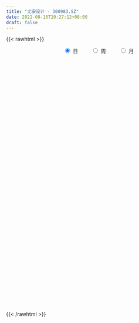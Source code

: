 ```yaml
---
title: "尤安设计 - 300983.SZ"
date: 2022-08-16T20:27:12+08:00
draft: false
---
```

{{< rawhtml >}}
    <div style="text-align: center">
        <label style="padding: 1rem;"><input style="margin-right: .5rem" type="radio" name="period" value="D" checked onclick="period_change(this)">日</label>
        <label style="padding: 1rem;"><input style="margin-right: .5rem" type="radio" name="period" value="W" onclick="period_change(this)">周</label>
        <label style="padding: 1rem;"><input style="margin-right: .5rem" type="radio" name="period" value="M" onclick="period_change(this)">月</label>
    </div>
    <div id="chart" style="height: 700px;"></div> 
    <script type="text/javascript">
        const D_v = [87557.7,50714.73,27018.76,33673.23,32749.23,21365.2,14740.59,17575.95,18473.97,8029.6,15718.0,14155.43,11079.14,8466.52,7576.9,8141.77,7343.32,17955.65,11078.6,7978.0,8664.98,4953.68,6227.68,7606.07,6706.65,8208.65,6464.78,5629.5,6562.04,11807.11,8351.2,5731.2,5397.33,5827.75,5153.0,5475.77,7697.0,5413.18,3607.1,12234.34,10724.2,7240.79,7511.09,6518.61,8890.75,6411.5,5117.07,4788.2,4640.17,5482.0,2907.58,3924.0,15754.06,8387.76,5102.17,4040.04,3916.0,5533.35,6529.73,4410.62,3383.19,3067.09,3626.32,3401.05,5752.51,6896.0,5556.0,7707.0,3594.46,4634.87,4930.41,4321.14,3323.06,3390.0,3055.0,5052.0,3719.07,4703.85,4039.07,14648.0,9499.0,7524.7,4949.57,4179.0,4913.72,8182.44,11640.61,4417.0,9862.25,6031.36,5304.25,3592.26,6396.0,5026.18,4367.94,4250.0,4994.32,5527.0,8854.0,6577.14,3718.0,5285.0,3021.0,4410.25,2504.1,3246.0,2357.1,2494.98,3778.98,1332.0,3089.0,1765.0,1495.0,1353.04,3218.06,1871.51,1675.46,1350.46,1904.0,1942.94,1971.0,2422.36,2974.36,2162.36,2131.0,5100.0,4713.02,2025.0,2348.0,3332.0,4136.34,2535.0,2058.0,1353.0,2161.51,1966.0,3697.0,3935.0,3738.0,3304.0,2021.0,2926.0,1785.0,1757.49,2439.0,6040.03,3066.0,2736.0,2330.05,4017.99,2809.0,3242.0,2393.98,2282.0,2305.0,2066.47,2554.51,5006.0,9137.48,4169.99,4105.12,3349.08,3431.0,3166.08,3502.95,4809.51,3092.0,3206.0,2091.0,1363.0,1445.8,1941.0,1742.0,2272.1,2841.0,2211.2,3521.0,4332.92,3413.79,2257.51,2536.0,3086.0,2953.6,3829.4,5389.76,4986.51,5309.53,1630.1,3374.0,1498.0,2730.0,1727.81,5635.0,4593.81,3258.0,3046.0,2748.0,2384.0,1946.0,7387.04,4618.52,4461.33,2635.19,3314.57,2488.86,4435.67,2145.15,2184.0,1832.0,1532.67,2004.67,1780.22,1465.67,2421.0,3039.09,1790.47,2037.08,1759.69,2709.0,2672.67,2232.0,3832.61,2407.0,1717.0,1545.0,1935.0,1961.72,1284.0,1581.0,1339.79,2889.0,1652.01,1661.08,7026.5,3391.01,4597.0,1701.33,2333.0,1321.0,2405.49,1427.24,1194.0,1726.0,2497.0,2004.72,3126.0,2699.0,3077.01,2376.09,2994.0,2295.0,1651.0,2005.0,6098.74,4684.6,2644.0,1766.39,1833.0,1829.0,1232.0,1148.39,1554.0,1386.0,3494.98,1356.0,1123.08,1183.0,1448.0,1999.0,1850.75,2031.66,2875.75,2423.0,1887.0,2369.0,3751.0,3537.92,7404.02,3437.49,2202.18,2583.0,3595.69,4265.6,3711.01,2161.05,2679.2,2236.6,3483.2,7225.8,11779.0,4783.2,2712.6,3165.8,2608.4,2332.4,2007.44,2146.8,3385.0,1523.2,1928.8,3317.0,2798.4,3748.2,2534.2,2510.4,2274.6,1578.2,2326.8,1829.6,2526.3,1951.4,1684.2,6182.8,4022.4,1973.6,2476.27,1839.2,1843.5,1727.6,2784.8,3769.2,2930.18,1562.4]
const D_histogram = [0.0,-0.8315441595,-1.2715158611,-1.8523575547,-2.5946751033,-2.9026174527,-2.8453439132,-2.7854209789,-2.8227384388,-2.6669164534,-2.5791141644,-2.5511768439,-2.2456195757,-1.9090576622,-1.5108332734,-1.1086228947,-0.7122611055,-0.0426056914,0.2987449431,0.5618878878,0.6326632192,0.6989676914,0.7969679885,0.9442568941,1.0564061203,1.1165456595,1.1192437879,1.1253659876,1.1109649805,1.1942423241,1.1395639415,1.0535698078,0.9704758763,0.9219762244,0.8630536496,0.7814891645,0.6167519583,0.4817804627,0.4027135467,0.5354975365,0.7277902894,0.7803551477,0.8263228142,0.8459934849,0.8998291864,0.8789465589,0.7867107995,0.6821504827,0.5635810114,0.3786206554,0.2680944288,0.2113195284,0.4255785149,0.4407737605,0.3874726115,0.3544152124,0.3107206309,0.3308642934,0.2169027675,0.1315800689,0.0600841955,0.0602161234,0.0508537946,0.0340010023,0.0585698301,-0.0154885953,-0.1174528037,-0.3397850137,-0.4030466245,-0.4593738115,-0.41545743,-0.3177236993,-0.2244808656,-0.1837396866,-0.1214629234,0.027905311,0.1365368614,0.2340512593,0.3259722685,0.5792190044,0.7683761242,0.7155192627,0.6774005063,0.5698397212,0.3777832104,0.4751014963,0.3525785217,0.2644466657,0.2982524589,0.254786612,0.1269338177,0.0087614105,0.0438683435,0.0907826626,0.0939299601,0.1337217047,0.1743072754,0.194358434,0.2613098813,0.2003898442,0.1507657906,0.0064567977,-0.0766914162,-0.206316406,-0.2627184266,-0.359653139,-0.3663253756,-0.3962865747,-0.4836815529,-0.5733113418,-0.7081144103,-0.724704526,-0.6404289112,-0.5437540584,-0.5286518031,-0.4519453641,-0.3804609243,-0.3017280081,-0.2499712699,-0.1789755178,-0.1400782225,-0.0834524604,-0.0063676938,0.007400023,0.0209483751,-0.1253047218,-0.3931219726,-0.4701180806,-0.4453777946,-0.486702786,-0.2981264069,-0.1878092949,-0.0999896933,-0.0083106651,0.1275872472,0.2155010088,0.3518406189,0.4767601873,0.5951830679,0.5934794563,0.6039260858,0.5205085962,0.4803628123,0.449841437,0.424012626,0.5004299808,0.5190004214,0.4774591311,0.4069885292,0.4181550205,0.4164103239,0.3227525583,0.2854259201,0.2100460551,0.1417295599,0.0919474841,0.0734132843,0.1288757551,0.2779326916,0.339997573,0.3907341239,0.3880622061,0.2790565287,0.2488800027,0.2365797085,0.2400567154,0.1499467818,-0.0020977999,-0.0790492879,-0.1232269085,-0.1691546699,-0.1821155835,-0.1739571816,-0.1334474959,-0.1555285162,-0.1457669203,-0.1066538266,-0.0037259989,0.0080917156,0.0298121531,0.0265385543,-0.0478110689,-0.0293243487,-0.0001387699,0.0520919522,-0.0436339849,-0.2563348524,-0.3902201098,-0.5784783043,-0.6364667346,-0.7187186731,-0.7062058286,-0.4635876264,-0.2709241994,-0.1445807674,-0.0437628439,-0.0770863772,-0.1230033532,-0.1300920738,0.084382517,0.1365610679,0.2594676447,0.3111808042,0.2523098652,0.2204499681,0.0548017273,-0.0074543465,-0.07884503,-0.073543262,-0.0362368747,0.0026637241,0.0156293501,-0.0017775739,-0.1189914822,-0.3242555543,-0.4143024545,-0.4698647884,-0.5585415287,-0.7265079675,-0.722474249,-0.6289824293,-0.3960953994,-0.2256280243,-0.0976005959,-0.019893431,-0.0345519501,-0.0603075978,-0.0583459188,-0.0830155967,-0.0297210693,0.0709902179,0.1442878506,0.2198444273,0.039637047,-0.0394420266,-0.3170201429,-0.41273141,-0.549314531,-0.5818498652,-0.6527138514,-0.6396525811,-0.569386322,-0.4962832896,-0.528764243,-0.5070908259,-0.674178539,-0.7942055452,-0.7362347826,-0.7448342908,-0.5313579051,-0.2760985634,-0.1082342153,0.1060659868,0.4420183582,0.6345756837,0.7799602872,0.8570228286,0.9197308895,0.8902007773,0.8496017061,0.8328891606,0.8301260031,0.802450044,0.5354192737,0.4304482535,0.3703098636,0.3373893571,0.3180180251,0.3457203012,0.3860091746,0.4605514065,0.5630928425,0.569311168,0.5141706604,0.3961250403,0.4066720545,0.3929540455,0.3664033955,0.3381098059,0.3113508816,0.2722070851,0.2797009191,-1.2404786616,-2.1704031541,-2.6071109725,-2.7032923495,-2.5971711957,-2.3549598296,-2.0245686189,-1.5992827575,-1.2550596041,-0.9436440121,-0.6695184349,-0.4450113738,-0.2451282283,-0.0520912614,0.0992124676,0.1957792424,0.3137945016,0.4026136076,0.42543979,0.5266283748,0.6104396259,0.6807651444,0.7125109968,0.709767792,0.68457179,0.685906653,0.6945791329,0.7109183898,0.6842756351,0.6528658252,0.5280055757,0.4303246065,0.3825368335,0.3906287434,0.4075415539,0.417318664,0.430732219,0.4670763229,0.4733415899,0.4548795112,0.4431860439]
const D_fast = [0.0,-1.0394301994,-1.7972808662,-2.8412119486,-4.2321982729,-5.2657949855,-5.9198574243,-6.5562897347,-7.2992918043,-7.8101989323,-8.3671751844,-8.9770320749,-9.2328797005,-9.3735822027,-9.3530661322,-9.2280114772,-9.0097149643,-8.3507109731,-7.9346741029,-7.5310591862,-7.30211805,-7.0610716549,-6.7638293607,-6.3804762315,-6.0042254753,-5.6649495212,-5.3824404458,-5.0949767492,-4.8316365112,-4.4497985866,-4.2195859838,-4.0421876655,-3.8826626279,-3.7006682238,-3.5438273861,-3.4300195801,-3.4405687967,-3.4550951767,-3.4334837061,-3.1668253321,-2.7925850068,-2.5449313616,-2.2923829916,-2.0612139496,-1.7824209515,-1.5835669393,-1.4791249988,-1.413147695,-1.3908219134,-1.4811271055,-1.5246297249,-1.5285747432,-1.207921128,-1.0825324423,-1.0389654384,-0.9834190344,-0.9494334582,-0.8465737224,-0.9063095564,-0.9587372377,-1.0152120623,-1.0000261036,-0.9966749837,-1.0050275254,-0.96581624,-1.0437468143,-1.1750742236,-1.4823526871,-1.646375954,-1.8175465939,-1.8774945699,-1.859191764,-1.8220691467,-1.8272628893,-1.795351857,-1.6390072948,-1.4962415291,-1.3402143163,-1.16680024,-0.768748753,-0.3874976021,-0.261474648,-0.1302432778,-0.0953441326,-0.1929548408,0.0231388191,-0.0112395251,-0.0332597147,0.0751091934,0.0953399994,-0.0007793405,-0.116761395,-0.0706873762,-0.0010773914,0.0255523961,0.0987745669,0.1829369564,0.2515777236,0.3838566412,0.3730340651,0.3611014591,0.2184066657,0.1160855978,-0.0651184936,-0.1872001208,-0.374048118,-0.4723016984,-0.6013345413,-0.8096499077,-1.042607532,-1.3544392031,-1.5522054503,-1.6280370633,-1.6673007251,-1.7843614206,-1.8206413225,-1.8442721138,-1.8409711997,-1.851707279,-1.8254554063,-1.8215776666,-1.7858150197,-1.7103221764,-1.6947044539,-1.675919008,-1.8534982854,-2.2195960293,-2.4141216575,-2.5007258202,-2.6637265081,-2.5496817307,-2.4863169424,-2.4234947642,-2.3338934021,-2.166098678,-2.0243096642,-1.8000098994,-1.5559002843,-1.2886816367,-1.1420153841,-0.9805872332,-0.9338775738,-0.8539326547,-0.7719936706,-0.6918193251,-0.4902944752,-0.3419739292,-0.2641504368,-0.2328739063,-0.1171686599,-0.0148107756,-0.0277804015,0.0062494403,-0.0166189109,-0.0495030161,-0.0762982209,-0.0764790996,0.0112023099,0.2297424193,0.376806694,0.5252267759,0.6195704095,0.5803288643,0.612372339,0.6592169719,0.7227081576,0.6700849196,0.5175158878,0.4208020779,0.3458177302,0.2576013013,0.1991114918,0.1637805983,0.1709284101,0.1099652607,0.0832851265,0.0957347635,0.1977310915,0.2115717349,0.2407452106,0.2441062505,0.1578038601,0.1689594931,0.1981103794,0.2633640895,0.1567296562,-0.1200549244,-0.3514952092,-0.6843729798,-0.9014780938,-1.1634097005,-1.3274483132,-1.2007270175,-1.0757946404,-0.9855964003,-0.8957191877,-0.9483143153,-1.0249821296,-1.0645938687,-0.8290236487,-0.7427048307,-0.5549313428,-0.4254229823,-0.421216455,-0.3979638601,-0.549911669,-0.6140313294,-0.7051332704,-0.718217318,-0.6899701493,-0.6504036195,-0.633530656,-0.6513819734,-0.7983437523,-1.084671713,-1.2782942267,-1.4513227577,-1.6796348802,-2.0292283109,-2.2058131547,-2.2695669423,-2.1357037623,-2.0216433931,-1.9180161137,-1.8452823066,-1.8685788132,-1.9094113604,-1.9220361611,-1.9674597381,-1.9215954781,-1.8031366365,-1.693767041,-1.5632493575,-1.7335474761,-1.8224870564,-2.1793202084,-2.378214328,-2.6521260818,-2.8301238822,-3.0641663312,-3.2110182063,-3.2830985277,-3.3340663177,-3.4987383318,-3.6038376212,-3.9394699691,-4.2580483616,-4.3841362946,-4.5789443756,-4.498307466,-4.3120727652,-4.171266971,-3.9304502721,-3.4839933112,-3.1327920648,-2.7924173895,-2.5010991409,-2.2084583576,-2.0154382755,-1.8436369202,-1.6521271756,-1.4473588323,-1.2744222804,-1.4075982322,-1.404957189,-1.3725181131,-1.3210912803,-1.2609581061,-1.1468257547,-1.0100345876,-0.8203545041,-0.5770398575,-0.4284937399,-0.3550915824,-0.3741059424,-0.2618909146,-0.1773704123,-0.1123202134,-0.0560863515,-0.0050075554,0.0239004194,0.1013194831,-1.728979763,-3.201505044,-4.2899906055,-5.0619950699,-5.605166715,-5.9516953063,-6.1274462504,-6.1019810784,-6.0715228259,-5.996018237,-5.8892722685,-5.7760180509,-5.6374169624,-5.4574028109,-5.281295965,-5.1357843796,-4.939320495,-4.7498479871,-4.6206618572,-4.3878161787,-4.1513950211,-3.9108782165,-3.701004615,-3.5263058717,-3.3803589262,-3.2075473999,-3.0252301369,-2.8311612825,-2.6867351284,-2.5549284821,-2.5477873376,-2.5378871551,-2.4900407198,-2.384291624,-2.2654934251,-2.151386649,-2.0302900393,-1.8771768546,-1.7525761901,-1.657318391,-1.5582153474]
const D_slow = [0.0,-0.2078860399,-0.5257650052,-0.9888543938,-1.6375231697,-2.3631775328,-3.0745135111,-3.7708687558,-4.4765533655,-5.1432824789,-5.78806102,-6.425855231,-6.9872601249,-7.4645245404,-7.8422328588,-8.1193885825,-8.2974538589,-8.3081052817,-8.2334190459,-8.092947074,-7.9347812692,-7.7600393463,-7.5607973492,-7.3247331257,-7.0606315956,-6.7814951807,-6.5016842337,-6.2203427368,-5.9426014917,-5.6440409107,-5.3591499253,-5.0957574733,-4.8531385043,-4.6226444482,-4.4068810358,-4.2115087446,-4.0573207551,-3.9368756394,-3.8361972527,-3.7023228686,-3.5203752962,-3.3252865093,-3.1187058058,-2.9072074345,-2.6822501379,-2.4625134982,-2.2658357983,-2.0952981776,-1.9544029248,-1.8597477609,-1.7927241537,-1.7398942716,-1.6334996429,-1.5233062028,-1.4264380499,-1.3378342468,-1.2601540891,-1.1774380157,-1.1232123239,-1.0903173067,-1.0752962578,-1.0602422269,-1.0475287783,-1.0390285277,-1.0243860702,-1.028258219,-1.0576214199,-1.1425676734,-1.2433293295,-1.3581727824,-1.4620371399,-1.5414680647,-1.5975882811,-1.6435232027,-1.6738889336,-1.6669126058,-1.6327783905,-1.5742655757,-1.4927725085,-1.3479677574,-1.1558737264,-0.9769939107,-0.8076437841,-0.6651838538,-0.5707380512,-0.4519626771,-0.3638180467,-0.2977063803,-0.2231432656,-0.1594466126,-0.1277131582,-0.1255228055,-0.1145557197,-0.091860054,-0.068377564,-0.0349471378,0.008629681,0.0572192895,0.1225467599,0.1726442209,0.2103356685,0.211949868,0.1927770139,0.1411979124,0.0755183058,-0.014394979,-0.1059763229,-0.2050479665,-0.3259683548,-0.4692961902,-0.6463247928,-0.8275009243,-0.9876081521,-1.1235466667,-1.2557096175,-1.3686959585,-1.4638111896,-1.5392431916,-1.6017360091,-1.6464798885,-1.6814994441,-1.7023625592,-1.7039544827,-1.7021044769,-1.6968673832,-1.7281935636,-1.8264740567,-1.9440035769,-2.0553480255,-2.177023722,-2.2515553238,-2.2985076475,-2.3235050708,-2.3255827371,-2.2936859253,-2.2398106731,-2.1518505183,-2.0326604715,-1.8838647046,-1.7354948405,-1.584513319,-1.45438617,-1.3342954669,-1.2218351077,-1.1158319511,-0.990724456,-0.8609743506,-0.7416095678,-0.6398624355,-0.5353236804,-0.4312210995,-0.3505329599,-0.2791764798,-0.2266649661,-0.1912325761,-0.168245705,-0.149892384,-0.1176734452,-0.0481902723,0.036809121,0.1344926519,0.2315082035,0.3012723356,0.3634923363,0.4226372634,0.4826514423,0.5201381377,0.5196136878,0.4998513658,0.4690446387,0.4267559712,0.3812270753,0.3377377799,0.3043759059,0.2654937769,0.2290520468,0.2023885902,0.2014570904,0.2034800193,0.2109330576,0.2175676962,0.2056149289,0.1982838418,0.1982491493,0.2112721373,0.2003636411,0.136279928,0.0387249006,-0.1058946755,-0.2650113592,-0.4446910274,-0.6212424846,-0.7371393912,-0.804870441,-0.8410156329,-0.8519563438,-0.8712279381,-0.9019787764,-0.9345017949,-0.9134061656,-0.8792658987,-0.8143989875,-0.7366037864,-0.6735263202,-0.6184138281,-0.6047133963,-0.6065769829,-0.6262882404,-0.6446740559,-0.6537332746,-0.6530673436,-0.6491600061,-0.6496043995,-0.6793522701,-0.7604161587,-0.8639917723,-0.9814579694,-1.1210933515,-1.3027203434,-1.4833389057,-1.640584513,-1.7396083628,-1.7960153689,-1.8204155179,-1.8253888756,-1.8340268631,-1.8491037626,-1.8636902423,-1.8844441415,-1.8918744088,-1.8741268543,-1.8380548917,-1.7830937848,-1.7731845231,-1.7830450297,-1.8623000655,-1.965482918,-2.1028115507,-2.248274017,-2.4114524799,-2.5713656252,-2.7137122057,-2.8377830281,-2.9699740888,-3.0967467953,-3.2652914301,-3.4638428164,-3.647901512,-3.8341100847,-3.966949561,-4.0359742018,-4.0630327557,-4.036516259,-3.9260116694,-3.7673677485,-3.5723776767,-3.3581219695,-3.1281892471,-2.9056390528,-2.6932386263,-2.4850163361,-2.2774848354,-2.0768723244,-1.943017506,-1.8354054426,-1.7428279767,-1.6584806374,-1.5789761311,-1.4925460558,-1.3960437622,-1.2809059106,-1.1401327,-0.997804908,-0.8692622429,-0.7702309828,-0.6685629691,-0.5703244578,-0.4787236089,-0.3941961574,-0.316358437,-0.2483066658,-0.178381436,-0.4885011014,-1.0311018899,-1.682879633,-2.3587027204,-3.0079955193,-3.5967354767,-4.1028776315,-4.5026983209,-4.8164632219,-5.0523742249,-5.2197538336,-5.3310066771,-5.3922887341,-5.4053115495,-5.3805084326,-5.331563622,-5.2531149966,-5.1524615947,-5.0461016472,-4.9144445535,-4.761834647,-4.5916433609,-4.4135156117,-4.2360736637,-4.0649307162,-3.893454053,-3.7198092697,-3.5420796723,-3.3710107635,-3.2077943072,-3.0757929133,-2.9682117617,-2.8725775533,-2.7749203674,-2.673034979,-2.568705313,-2.4610222582,-2.3442531775,-2.22591778,-2.1121979022,-2.0014013913]
const D_data = [['2021-04-20', 145.05, 130.06, 130.01, 166.0],['2021-04-21', 123.0, 117.03, 117.0, 126.0],['2021-04-22', 117.14, 117.59, 117.11, 121.65],['2021-04-23', 117.56, 111.69, 110.08, 117.56],['2021-04-26', 110.71, 104.1, 103.69, 110.8],['2021-04-27', 103.6, 104.2, 102.0, 107.98],['2021-04-28', 103.46, 105.4, 102.66, 105.75],['2021-04-29', 105.95, 103.0, 102.89, 107.71],['2021-04-30', 102.14, 99.0, 98.96, 103.0],['2021-05-06', 98.9, 98.85, 98.45, 99.97],['2021-05-07', 98.98, 95.77, 95.75, 99.42],['2021-05-10', 95.45, 92.4, 92.05, 95.85],['2021-05-11', 92.3, 93.9, 91.4, 94.49],['2021-05-12', 93.78, 93.33, 92.04, 94.0],['2021-05-13', 92.57, 93.63, 92.4, 94.41],['2021-05-14', 93.88, 93.66, 93.0, 94.28],['2021-05-17', 93.58, 93.85, 93.4, 94.27],['2021-05-18', 93.85, 98.68, 93.31, 99.5],['2021-05-19', 98.35, 96.23, 96.03, 98.38],['2021-05-20', 96.29, 96.07, 95.82, 98.41],['2021-05-21', 96.15, 93.9, 93.9, 96.59],['2021-05-24', 93.03, 93.63, 93.03, 94.44],['2021-05-25', 93.63, 93.98, 93.41, 94.66],['2021-05-26', 94.27, 94.9, 93.72, 95.47],['2021-05-27', 94.99, 94.94, 94.51, 95.46],['2021-05-28', 95.03, 94.64, 94.57, 96.13],['2021-05-31', 94.64, 94.04, 93.7, 94.93],['2021-06-01', 93.93, 94.1, 93.79, 94.44],['2021-06-02', 94.11, 93.85, 93.51, 94.49],['2021-06-03', 93.85, 95.36, 93.51, 96.16],['2021-06-04', 95.0, 93.86, 93.85, 95.18],['2021-06-07', 93.72, 93.22, 93.11, 94.22],['2021-06-08', 93.23, 92.9, 92.81, 93.6],['2021-06-09', 92.92, 93.06, 92.58, 93.55],['2021-06-10', 92.84, 92.71, 92.5, 93.2],['2021-06-11', 92.6, 92.09, 92.05, 92.99],['2021-06-15', 92.09, 90.35, 90.3, 92.36],['2021-06-16', 90.08, 89.78, 89.74, 90.75],['2021-06-17', 90.0, 89.7, 89.54, 90.11],['2021-06-18', 89.58, 92.34, 89.58, 93.97],['2021-06-21', 92.34, 93.96, 92.19, 94.95],['2021-06-22', 94.14, 92.99, 92.61, 94.45],['2021-06-23', 92.95, 93.36, 92.88, 94.95],['2021-06-24', 93.18, 93.45, 92.68, 94.41],['2021-06-25', 93.9, 94.38, 92.96, 94.87],['2021-06-28', 94.51, 93.88, 93.3, 94.85],['2021-06-29', 93.41, 93.01, 93.0, 94.0],['2021-06-30', 92.82, 92.6, 92.31, 93.46],['2021-07-01', 92.78, 92.03, 92.0, 93.4],['2021-07-02', 92.03, 90.48, 90.48, 92.48],['2021-07-05', 90.11, 90.61, 90.11, 91.23],['2021-07-06', 90.61, 90.77, 90.3, 91.0],['2021-07-07', 91.06, 94.61, 91.06, 95.5],['2021-07-08', 93.98, 92.86, 92.81, 94.5],['2021-07-09', 92.19, 92.02, 91.6, 92.7],['2021-07-12', 92.55, 92.14, 91.6, 92.6],['2021-07-13', 92.16, 91.88, 91.68, 92.49],['2021-07-14', 92.25, 92.7, 92.25, 93.72],['2021-07-15', 92.7, 90.82, 90.15, 93.1],['2021-07-16', 91.1, 90.62, 90.44, 91.37],['2021-07-19', 90.66, 90.29, 89.88, 90.95],['2021-07-20', 90.29, 90.89, 90.03, 90.89],['2021-07-21', 90.91, 90.64, 90.57, 91.21],['2021-07-22', 90.25, 90.36, 90.25, 90.95],['2021-07-23', 90.38, 90.79, 90.38, 91.98],['2021-07-26', 90.8, 89.29, 88.88, 90.93],['2021-07-27', 89.25, 88.26, 88.23, 90.29],['2021-07-28', 88.01, 85.53, 85.51, 88.88],['2021-07-29', 85.86, 86.28, 85.86, 86.49],['2021-07-30', 86.26, 85.51, 85.12, 86.26],['2021-08-02', 85.2, 86.18, 84.18, 86.4],['2021-08-03', 85.96, 86.73, 85.69, 87.38],['2021-08-04', 86.7, 86.75, 86.1, 87.19],['2021-08-05', 87.0, 86.06, 86.02, 87.36],['2021-08-06', 86.06, 86.25, 86.05, 86.98],['2021-08-09', 86.14, 87.64, 86.0, 88.02],['2021-08-10', 87.64, 87.66, 87.0, 88.14],['2021-08-11', 87.58, 88.0, 87.2, 88.29],['2021-08-12', 88.0, 88.45, 88.0, 88.85],['2021-08-13', 88.0, 91.57, 88.0, 94.38],['2021-08-16', 90.9, 92.33, 89.56, 93.5],['2021-08-17', 92.27, 90.11, 90.08, 92.28],['2021-08-18', 89.98, 90.48, 89.68, 91.7],['2021-08-19', 90.0, 89.61, 89.38, 90.6],['2021-08-20', 89.5, 88.03, 87.58, 89.86],['2021-08-23', 88.35, 91.67, 88.08, 91.97],['2021-08-24', 90.55, 89.12, 88.42, 90.55],['2021-08-25', 89.96, 89.18, 89.0, 89.96],['2021-08-26', 89.8, 90.75, 89.6, 92.97],['2021-08-27', 90.68, 89.95, 89.26, 91.8],['2021-08-30', 89.89, 88.56, 88.53, 90.11],['2021-08-31', 88.56, 88.05, 87.56, 89.4],['2021-09-01', 87.87, 89.75, 87.34, 91.8],['2021-09-02', 89.75, 90.16, 88.55, 90.9],['2021-09-03', 89.71, 89.81, 89.66, 90.74],['2021-09-06', 90.0, 90.47, 89.68, 90.69],['2021-09-07', 90.47, 90.82, 90.23, 91.32],['2021-09-08', 91.2, 90.88, 90.33, 91.2],['2021-09-09', 90.9, 91.9, 90.61, 92.35],['2021-09-10', 91.91, 90.52, 90.51, 92.3],['2021-09-13', 90.4, 90.53, 90.4, 91.14],['2021-09-14', 90.4, 88.91, 88.9, 91.0],['2021-09-15', 88.96, 89.06, 88.74, 89.51],['2021-09-16', 88.88, 87.81, 87.81, 89.48],['2021-09-17', 88.0, 88.05, 87.6, 88.42],['2021-09-22', 87.14, 86.88, 86.5, 87.77],['2021-09-23', 87.13, 87.43, 87.05, 87.5],['2021-09-24', 87.43, 86.71, 86.5, 87.78],['2021-09-27', 86.72, 85.28, 85.09, 87.2],['2021-09-28', 84.56, 84.29, 84.11, 84.69],['2021-09-29', 84.19, 82.52, 82.52, 84.19],['2021-09-30', 82.59, 82.91, 82.59, 83.64],['2021-10-08', 83.3, 83.68, 83.3, 83.88],['2021-10-11', 83.5, 83.7, 83.35, 83.85],['2021-10-12', 83.67, 82.38, 82.01, 83.69],['2021-10-13', 82.38, 82.82, 81.83, 82.88],['2021-10-14', 82.79, 82.62, 82.29, 83.0],['2021-10-15', 82.68, 82.63, 82.43, 82.99],['2021-10-18', 82.9, 82.2, 82.0, 83.28],['2021-10-19', 82.2, 82.37, 82.2, 82.6],['2021-10-20', 82.6, 81.9, 81.85, 82.63],['2021-10-21', 81.89, 82.05, 81.6, 82.15],['2021-10-22', 81.95, 82.39, 81.29, 83.2],['2021-10-25', 81.86, 81.6, 81.4, 82.08],['2021-10-26', 81.9, 81.44, 81.3, 81.96],['2021-10-27', 81.63, 78.79, 78.6, 81.63],['2021-10-28', 78.2, 75.68, 75.51, 78.63],['2021-10-29', 75.81, 76.52, 75.68, 77.12],['2021-11-01', 75.41, 77.0, 75.41, 77.15],['2021-11-02', 76.68, 75.45, 75.32, 77.6],['2021-11-03', 75.97, 78.1, 75.81, 79.45],['2021-11-04', 77.72, 77.41, 77.12, 78.18],['2021-11-05', 76.97, 77.22, 76.97, 77.77],['2021-11-08', 77.1, 77.38, 77.01, 77.77],['2021-11-09', 77.68, 78.27, 77.42, 78.48],['2021-11-10', 78.27, 78.09, 77.5, 78.32],['2021-11-11', 78.09, 79.22, 78.09, 79.5],['2021-11-12', 79.55, 79.82, 78.59, 80.06],['2021-11-15', 81.27, 80.55, 79.89, 81.3],['2021-11-16', 81.0, 79.58, 79.58, 81.19],['2021-11-17', 79.18, 80.0, 79.02, 80.33],['2021-11-18', 80.11, 78.86, 78.81, 80.26],['2021-11-19', 79.0, 79.27, 78.6, 79.49],['2021-11-22', 79.51, 79.39, 79.1, 79.62],['2021-11-23', 79.7, 79.48, 79.16, 79.7],['2021-11-24', 79.48, 81.12, 79.32, 81.41],['2021-11-25', 81.81, 80.93, 80.51, 81.81],['2021-11-26', 80.81, 80.4, 80.35, 80.92],['2021-11-29', 79.5, 79.99, 79.02, 80.39],['2021-11-30', 80.26, 81.1, 80.02, 81.28],['2021-12-01', 80.89, 81.23, 80.49, 81.67],['2021-12-02', 81.28, 80.06, 80.01, 81.97],['2021-12-03', 80.08, 80.61, 79.8, 80.94],['2021-12-06', 80.49, 79.99, 79.8, 80.6],['2021-12-07', 80.0, 79.8, 79.4, 80.35],['2021-12-08', 79.95, 79.78, 79.33, 79.95],['2021-12-09', 79.74, 80.03, 79.54, 80.3],['2021-12-10', 79.97, 81.12, 79.8, 81.59],['2021-12-13', 80.97, 83.0, 80.97, 83.26],['2021-12-14', 82.68, 82.73, 82.0, 83.3],['2021-12-15', 82.99, 83.2, 82.52, 83.83],['2021-12-16', 83.2, 83.0, 82.7, 83.45],['2021-12-17', 82.77, 81.67, 81.63, 83.5],['2021-12-20', 81.49, 82.54, 81.09, 83.0],['2021-12-21', 81.34, 82.9, 80.95, 83.28],['2021-12-22', 82.9, 83.33, 82.42, 84.19],['2021-12-23', 83.17, 82.15, 82.08, 83.69],['2021-12-24', 82.14, 80.85, 80.84, 82.62],['2021-12-27', 80.85, 81.21, 80.56, 81.6],['2021-12-28', 81.05, 81.28, 81.0, 81.45],['2021-12-29', 81.28, 80.96, 80.95, 81.49],['2021-12-30', 82.28, 81.13, 81.01, 82.28],['2021-12-31', 81.14, 81.29, 81.04, 81.47],['2022-01-04', 81.28, 81.75, 81.1, 81.92],['2022-01-05', 81.7, 80.94, 80.54, 81.81],['2022-01-06', 80.71, 81.22, 80.6, 81.72],['2022-01-07', 81.4, 81.65, 81.13, 82.6],['2022-01-10', 82.0, 82.82, 80.89, 83.42],['2022-01-11', 82.62, 82.02, 82.0, 83.58],['2022-01-12', 81.9, 82.28, 81.9, 82.54],['2022-01-13', 82.28, 82.07, 81.98, 82.91],['2022-01-14', 82.03, 80.99, 80.87, 82.07],['2022-01-17', 80.9, 82.0, 80.9, 82.5],['2022-01-18', 81.98, 82.28, 81.26, 82.91],['2022-01-19', 81.95, 82.84, 81.8, 83.25],['2022-01-20', 82.73, 80.9, 80.9, 82.75],['2022-01-21', 80.89, 78.5, 78.5, 81.43],['2022-01-24', 78.44, 78.3, 78.12, 78.86],['2022-01-25', 78.44, 76.35, 76.29, 78.66],['2022-01-26', 76.0, 76.8, 76.0, 77.45],['2022-01-27', 76.79, 75.52, 75.49, 76.94],['2022-01-28', 76.02, 75.87, 75.35, 76.7],['2022-02-07', 76.5, 78.88, 76.45, 79.35],['2022-02-08', 79.02, 79.03, 77.7, 79.67],['2022-02-09', 79.05, 78.78, 78.52, 79.34],['2022-02-10', 78.64, 78.88, 78.58, 79.8],['2022-02-11', 78.55, 77.21, 77.17, 78.87],['2022-02-14', 77.21, 76.63, 76.35, 77.49],['2022-02-15', 76.9, 76.74, 76.29, 77.71],['2022-02-16', 77.03, 79.93, 76.76, 79.99],['2022-02-17', 79.56, 78.58, 78.31, 79.93],['2022-02-18', 78.0, 79.98, 77.81, 80.23],['2022-02-21', 79.87, 79.68, 79.07, 80.0],['2022-02-22', 79.08, 78.4, 78.0, 79.44],['2022-02-23', 78.35, 78.59, 78.15, 78.72],['2022-02-24', 78.21, 76.4, 76.06, 79.2],['2022-02-25', 77.36, 77.01, 77.0, 77.96],['2022-02-28', 76.81, 76.41, 75.85, 76.81],['2022-03-01', 76.23, 77.04, 76.23, 77.21],['2022-03-02', 76.67, 77.42, 76.31, 77.7],['2022-03-03', 77.8, 77.54, 77.26, 77.86],['2022-03-04', 77.36, 77.27, 77.03, 77.75],['2022-03-07', 77.2, 76.79, 76.54, 77.44],['2022-03-08', 76.7, 75.03, 75.01, 77.05],['2022-03-09', 75.0, 72.77, 70.42, 75.9],['2022-03-10', 73.88, 73.0, 73.0, 74.15],['2022-03-11', 71.41, 72.55, 70.52, 72.7],['2022-03-14', 72.04, 71.18, 71.11, 72.48],['2022-03-15', 71.17, 68.8, 68.8, 71.9],['2022-03-16', 69.6, 69.73, 67.99, 69.99],['2022-03-17', 70.32, 70.35, 70.32, 71.26],['2022-03-18', 70.01, 72.33, 69.77, 72.7],['2022-03-21', 72.15, 72.14, 71.62, 72.55],['2022-03-22', 71.69, 72.03, 71.35, 72.58],['2022-03-23', 72.12, 71.65, 71.4, 72.47],['2022-03-24', 71.08, 70.38, 70.32, 71.1],['2022-03-25', 71.0, 69.83, 69.83, 71.0],['2022-03-28', 70.07, 69.8, 68.68, 70.23],['2022-03-29', 69.73, 69.08, 69.03, 70.07],['2022-03-30', 69.49, 69.82, 69.2, 69.92],['2022-03-31', 69.79, 70.58, 69.51, 71.8],['2022-04-01', 70.1, 70.53, 69.86, 70.68],['2022-04-06', 70.03, 70.85, 70.0, 71.46],['2022-04-07', 68.98, 67.21, 67.18, 68.98],['2022-04-08', 66.68, 67.52, 66.53, 69.0],['2022-04-11', 66.71, 63.66, 63.44, 67.0],['2022-04-12', 63.17, 64.36, 63.0, 64.48],['2022-04-13', 63.96, 62.54, 62.44, 63.96],['2022-04-14', 63.34, 62.62, 62.55, 63.34],['2022-04-15', 62.03, 61.03, 61.03, 62.59],['2022-04-18', 60.5, 61.05, 59.6, 61.4],['2022-04-19', 60.4, 61.13, 60.4, 61.44],['2022-04-20', 61.27, 60.73, 60.36, 61.89],['2022-04-21', 60.6, 58.69, 58.59, 60.82],['2022-04-22', 58.68, 58.49, 57.59, 59.19],['2022-04-25', 58.34, 54.8, 54.5, 58.34],['2022-04-26', 55.45, 53.54, 53.5, 56.98],['2022-04-27', 53.74, 54.48, 52.0, 54.8],['2022-04-28', 53.96, 52.65, 52.41, 54.29],['2022-04-29', 52.96, 54.92, 52.95, 55.4],['2022-05-05', 54.7, 55.82, 54.39, 56.9],['2022-05-06', 54.91, 55.14, 54.39, 55.47],['2022-05-09', 55.38, 56.18, 55.3, 56.99],['2022-05-10', 55.51, 58.85, 55.32, 58.9],['2022-05-11', 58.89, 58.37, 58.3, 59.55],['2022-05-12', 57.58, 58.74, 57.58, 58.98],['2022-05-13', 58.88, 58.65, 58.3, 59.09],['2022-05-16', 59.11, 59.1, 58.61, 59.46],['2022-05-17', 59.11, 58.33, 57.58, 59.11],['2022-05-18', 58.04, 58.3, 57.75, 59.0],['2022-05-19', 57.2, 58.75, 57.19, 58.77],['2022-05-20', 58.76, 59.2, 58.22, 59.33],['2022-05-23', 59.3, 59.15, 58.9, 59.38],['2022-05-24', 59.15, 55.6, 55.6, 59.33],['2022-05-25', 55.5, 56.74, 55.5, 57.0],['2022-05-26', 56.75, 56.92, 56.1, 57.5],['2022-05-27', 56.93, 57.05, 56.53, 57.42],['2022-05-30', 57.61, 57.11, 56.6, 57.61],['2022-05-31', 57.77, 57.77, 56.39, 57.99],['2022-06-01', 57.45, 58.2, 57.31, 58.68],['2022-06-02', 57.51, 59.09, 57.51, 59.33],['2022-06-06', 59.03, 60.16, 58.9, 60.28],['2022-06-07', 60.15, 59.55, 59.21, 60.3],['2022-06-08', 59.21, 58.95, 58.38, 59.9],['2022-06-09', 58.88, 57.94, 57.88, 58.88],['2022-06-10', 57.54, 59.48, 57.3, 59.64],['2022-06-13', 58.9, 59.4, 58.62, 59.5],['2022-06-14', 59.79, 59.36, 57.68, 61.14],['2022-06-15', 60.29, 59.41, 59.0, 60.29],['2022-06-16', 59.4, 59.49, 59.07, 59.78],['2022-06-17', 59.0, 59.35, 58.55, 59.53],['2022-06-20', 58.9, 60.04, 58.9, 60.2],['2022-06-21', 36.79, 36.35, 36.11, 36.79],['2022-06-22', 36.44, 35.62, 35.6, 36.44],['2022-06-23', 35.88, 35.98, 35.51, 36.01],['2022-06-24', 35.78, 36.38, 35.78, 36.5],['2022-06-27', 36.58, 36.43, 36.2, 36.66],['2022-06-28', 36.38, 36.62, 36.32, 36.64],['2022-06-29', 36.51, 36.97, 36.5, 37.48],['2022-06-30', 36.81, 38.14, 36.73, 38.75],['2022-07-01', 38.36, 37.4, 37.25, 38.66],['2022-07-04', 37.52, 37.18, 36.68, 37.52],['2022-07-05', 37.02, 36.92, 36.7, 37.48],['2022-07-06', 36.74, 36.45, 36.24, 37.07],['2022-07-07', 36.2, 36.25, 36.1, 36.69],['2022-07-08', 36.27, 36.34, 36.17, 36.87],['2022-07-11', 36.3, 36.0, 35.66, 36.31],['2022-07-12', 36.0, 35.34, 35.34, 36.2],['2022-07-13', 35.27, 35.64, 35.27, 35.83],['2022-07-14', 35.6, 35.38, 35.35, 35.66],['2022-07-15', 35.06, 34.46, 34.44, 35.46],['2022-07-18', 34.33, 35.45, 34.33, 35.47],['2022-07-19', 35.0, 35.5, 34.81, 35.69],['2022-07-20', 35.55, 35.6, 35.42, 35.68],['2022-07-21', 35.57, 35.31, 35.24, 35.73],['2022-07-22', 35.31, 34.91, 34.54, 35.58],['2022-07-25', 35.07, 34.52, 34.4, 35.2],['2022-07-26', 34.55, 34.77, 34.18, 34.86],['2022-07-27', 34.78, 34.9, 34.55, 34.93],['2022-07-28', 34.7, 35.11, 34.7, 35.27],['2022-07-29', 35.18, 34.61, 34.55, 35.34],['2022-08-01', 34.42, 34.46, 34.02, 34.69],['2022-08-02', 34.3, 32.89, 32.55, 34.3],['2022-08-03', 32.89, 32.58, 32.47, 33.42],['2022-08-04', 32.76, 32.72, 32.5, 32.82],['2022-08-05', 32.72, 33.22, 32.71, 33.27],['2022-08-08', 33.25, 33.33, 33.02, 33.38],['2022-08-09', 33.32, 33.27, 33.14, 33.49],['2022-08-10', 33.27, 33.36, 33.06, 33.45],['2022-08-11', 33.37, 33.8, 33.37, 33.88],['2022-08-12', 33.93, 33.59, 33.41, 33.93],['2022-08-15', 33.61, 33.31, 33.06, 33.8],['2022-08-16', 33.22, 33.38, 33.15, 33.66]]
const W_v = [198964.42,104904.94,23747.6,49419.76,53020.55,33702.73,38814.63,27585.05,28951.62,40885.44,26438.94,36075.57,24429.74,19230.16,28388.33,19019.61,32161.99,31065.99,40133.66,24686.63,30202.46,18938.35,8098.08,9964.98,1495.0,9468.53,11214.66,16131.38,14409.34,13112.51,13774.0,16038.52,14793.02,14213.98,24192.67,17776.54,8582.8,10845.3,15626.22,22468.8,10959.91,19280.81,20796.89,15019.44,9333.56,10753.31,13205.97,9565.72,8745.8,12078.59,12357.82,8848.96,14272.1,3946.0,17198.73,7596.39,8543.06,7329.41,13305.75,19164.61,16412.55,29507.8,12826.64,12300.8,13865.8,10212.3,16339.27,11964.3,4492.58]
const W_histogram = [0.0,-0.8098461538,-1.4792738111,-1.9507500233,-2.1190208788,-2.0516889453,-1.9325420342,-1.8459392098,-1.6511553019,-1.2807795458,-1.1959196977,-0.9445703486,-0.7875158188,-0.5958078729,-0.7388777854,-0.6984136246,-0.2511583343,-0.137232167,0.1105547901,0.2975373309,0.4901737743,0.4721982775,0.3941953268,0.1247674706,0.040844399,-0.0386497223,-0.0594202518,-0.4014531627,-0.5067201358,-0.3356600584,-0.2006313948,0.0124060058,0.2044294723,0.3918949876,0.568335914,0.6398919647,0.7209089341,0.7968602703,0.7987448482,0.6355001985,0.3669303959,0.2989435174,0.450820021,0.3652001153,0.3405090874,0.0367133895,-0.1389984262,-0.37040611,-0.4195313572,-0.5876376138,-1.0422525794,-1.3981587089,-1.7360843721,-1.7991997724,-1.472699956,-1.1046562337,-0.8996570134,-0.5381508143,-0.2015724161,0.0690119628,-1.1737046452,-1.7661228709,-2.048606516,-2.1696822068,-2.0296032296,-1.776418109,-1.5311250686,-1.1878284657,-0.8354082473]
const W_fast = [0.0,-1.0123076923,-2.0515538023,-3.0107175204,-3.7087435956,-4.1543338984,-4.5183224958,-4.8932044739,-5.1112093914,-5.0610285218,-5.2751485981,-5.2599418362,-5.2997662611,-5.2570102834,-5.5847996423,-5.7189388877,-5.3344731809,-5.2548550554,-4.9794294008,-4.7180625272,-4.4028826403,-4.3028085677,-4.2822626867,-4.5204986752,-4.5942106471,-4.6833671989,-4.7189927914,-5.161388993,-5.393336,-5.3061909372,-5.2213201223,-5.0051812203,-4.7620503858,-4.4766111235,-4.1580862187,-3.9265571768,-3.6653129738,-3.3901465701,-3.1885757801,-3.1929453801,-3.3697825838,-3.3630335829,-3.0984520741,-3.092771951,-3.032335707,-3.3269530576,-3.5374144797,-3.8614236911,-4.0154317776,-4.3304474376,-5.045625548,-5.7510713548,-6.523018111,-7.0359334544,-7.0776086271,-6.9857289632,-7.0056439962,-6.7786755007,-6.4924902065,-6.2046528369,-7.7407956062,-8.7747445496,-9.5693798237,-10.2328760662,-10.6001978964,-10.791117303,-10.9286055298,-10.8822660434,-10.7386978868]
const W_slow = [0.0,-0.2024615385,-0.5722799912,-1.0599674971,-1.5897227168,-2.1026449531,-2.5857804616,-3.0472652641,-3.4600540896,-3.780248976,-4.0792289004,-4.3153714876,-4.5122504423,-4.6612024105,-4.8459218569,-5.020525263,-5.0833148466,-5.1176228884,-5.0899841909,-5.0155998581,-4.8930564146,-4.7750068452,-4.6764580135,-4.6452661458,-4.6350550461,-4.6447174766,-4.6595725396,-4.7599358303,-4.8866158642,-4.9705308788,-5.0206887275,-5.0175872261,-4.966479858,-4.8685061111,-4.7264221326,-4.5664491414,-4.3862219079,-4.1870068404,-3.9873206283,-3.8284455787,-3.7367129797,-3.6619771003,-3.5492720951,-3.4579720663,-3.3728447944,-3.363666447,-3.3984160536,-3.4910175811,-3.5959004204,-3.7428098238,-4.0033729687,-4.3529126459,-4.7869337389,-5.236733682,-5.604908671,-5.8810727294,-6.1059869828,-6.2405246864,-6.2909177904,-6.2736647997,-6.567090961,-7.0086216787,-7.5207733077,-8.0631938594,-8.5705946668,-9.014699194,-9.3974804612,-9.6944375776,-9.9032896395]
const W_data = [['2021-04-23', 145.05, 111.69, 110.08, 166.0],['2021-04-30', 110.71, 99.0, 98.96, 110.8],['2021-05-07', 98.9, 95.77, 95.75, 99.97],['2021-05-14', 95.45, 93.66, 91.4, 95.85],['2021-05-21', 93.58, 93.9, 93.31, 99.5],['2021-05-28', 93.03, 94.64, 93.03, 96.13],['2021-06-04', 94.64, 93.86, 93.51, 96.16],['2021-06-11', 93.72, 92.09, 92.05, 94.22],['2021-06-18', 92.09, 92.34, 89.54, 93.97],['2021-06-25', 92.34, 94.38, 92.19, 94.95],['2021-07-02', 94.51, 90.48, 90.48, 94.85],['2021-07-09', 90.11, 92.02, 90.11, 95.5],['2021-07-16', 92.55, 90.62, 90.15, 93.72],['2021-07-23', 90.66, 90.79, 89.88, 91.98],['2021-07-30', 90.8, 85.51, 85.12, 90.93],['2021-08-06', 85.2, 86.25, 84.18, 87.38],['2021-08-13', 86.14, 91.57, 86.0, 94.38],['2021-08-20', 90.9, 88.03, 87.58, 93.5],['2021-08-27', 88.35, 89.95, 88.08, 92.97],['2021-09-03', 89.89, 89.81, 87.34, 91.8],['2021-09-10', 90.0, 90.52, 89.68, 92.35],['2021-09-17', 90.4, 88.05, 87.6, 91.14],['2021-09-24', 87.14, 86.71, 86.5, 87.78],['2021-09-30', 86.72, 82.91, 82.52, 87.2],['2021-10-08', 83.3, 83.68, 83.3, 83.88],['2021-10-15', 83.5, 82.63, 81.83, 83.85],['2021-10-22', 82.9, 82.39, 81.29, 83.28],['2021-10-29', 81.86, 76.52, 75.51, 82.08],['2021-11-05', 75.41, 77.22, 75.32, 79.45],['2021-11-12', 77.1, 79.82, 77.01, 80.06],['2021-11-19', 81.27, 79.27, 78.6, 81.3],['2021-11-26', 79.51, 80.4, 79.1, 81.81],['2021-12-03', 79.5, 80.61, 79.02, 81.97],['2021-12-10', 80.49, 81.12, 79.33, 81.59],['2021-12-17', 80.97, 81.67, 80.97, 83.83],['2021-12-24', 81.49, 80.85, 80.84, 84.19],['2021-12-31', 80.85, 81.29, 80.56, 82.28],['2022-01-07', 81.28, 81.65, 80.54, 82.6],['2022-01-14', 82.0, 80.99, 80.87, 83.58],['2022-01-21', 80.9, 78.5, 78.5, 83.25],['2022-01-28', 78.44, 75.87, 75.35, 78.86],['2022-02-11', 76.5, 77.21, 76.45, 79.8],['2022-02-18', 77.21, 79.98, 76.29, 80.23],['2022-02-25', 79.87, 77.01, 76.06, 80.0],['2022-03-04', 76.81, 77.27, 75.85, 77.86],['2022-03-11', 77.2, 72.55, 70.42, 77.44],['2022-03-18', 72.04, 72.33, 67.99, 72.7],['2022-03-25', 72.15, 69.83, 69.83, 72.58],['2022-04-01', 70.07, 70.53, 68.68, 71.8],['2022-04-08', 70.03, 67.52, 66.53, 71.46],['2022-04-15', 66.71, 61.03, 61.03, 67.0],['2022-04-22', 60.5, 58.49, 57.59, 61.89],['2022-04-29', 58.34, 54.92, 52.0, 58.34],['2022-05-06', 54.7, 55.14, 54.39, 56.9],['2022-05-13', 55.38, 58.65, 55.3, 59.55],['2022-05-20', 59.11, 59.2, 57.19, 59.46],['2022-05-27', 59.3, 57.05, 55.5, 59.38],['2022-06-02', 57.61, 59.09, 56.39, 59.33],['2022-06-10', 59.03, 59.48, 57.3, 60.3],['2022-06-17', 58.9, 59.35, 57.68, 61.14],['2022-06-24', 58.9, 36.38, 35.51, 60.2],['2022-07-01', 36.58, 37.4, 36.2, 38.75],['2022-07-08', 37.52, 36.34, 36.1, 37.52],['2022-07-15', 36.3, 34.46, 34.44, 36.31],['2022-07-22', 34.33, 34.91, 34.33, 35.73],['2022-07-29', 35.07, 34.61, 34.18, 35.34],['2022-08-05', 34.42, 33.22, 32.47, 34.69],['2022-08-12', 33.25, 33.59, 33.02, 33.93],['2022-08-19', 33.61, 33.38, 33.06, 33.8]]
const M_v = [303869.3600000001,166355.42,146088.73,118245.97,131277.76,82993.99,38309.57,63682.41,73210.97,59900.23,57281.14,47768.35,49209.48,40731.18,77489.92,53988.74,32796.15]
const M_histogram = [0.0,-0.3165356125,-0.5895166695,-1.1801146296,-1.3215747678,-1.6612159682,-2.1832544985,-2.0871941685,-1.8841594952,-1.9784415023,-1.8692708815,-2.0405610713,-3.001336133,-3.2184739917,-4.3854172622,-5.0490474291,-5.2041336762]
const M_fast = [0.0,-0.3956695157,-0.81602974,-1.7016563575,-2.1735101876,-2.92845538,-3.996307535,-4.4220457472,-4.6900509477,-5.2789433304,-5.6370904299,-6.3185208876,-8.0296299825,-9.0513863391,-11.3146839251,-13.2405759493,-14.6966956155]
const M_slow = [0.0,-0.0791339031,-0.2265130705,-0.5215417279,-0.8519354199,-1.2672394119,-1.8130530365,-2.3348515787,-2.8058914525,-3.300501828,-3.7678195484,-4.2779598162,-5.0282938495,-5.8329123474,-6.9292666629,-8.1915285202,-9.4925619393]
const M_data = [['2021-04-30', 145.05, 99.0, 98.96, 166.0],['2021-05-31', 98.9, 94.04, 91.4, 99.97],['2021-06-30', 93.93, 92.6, 89.54, 96.16],['2021-07-30', 92.78, 85.51, 85.12, 95.5],['2021-08-31', 85.2, 88.05, 84.18, 94.38],['2021-09-30', 87.87, 82.91, 82.52, 92.35],['2021-10-29', 83.3, 76.52, 75.51, 83.88],['2021-11-30', 75.41, 81.1, 75.32, 81.81],['2021-12-31', 80.89, 81.29, 79.33, 84.19],['2022-01-28', 81.28, 75.87, 75.35, 83.58],['2022-02-28', 76.5, 76.41, 75.85, 80.23],['2022-03-31', 76.23, 70.58, 67.99, 77.86],['2022-04-29', 70.1, 54.92, 52.0, 71.46],['2022-05-31', 54.7, 57.77, 54.39, 59.55],['2022-06-30', 57.45, 38.14, 35.51, 61.14],['2022-07-29', 38.36, 34.61, 34.18, 38.66],['2022-08-31', 34.42, 33.38, 32.47, 34.69]]
        const D_a = [null,null,null,null,null,null,null,null,null,null,null,null,91.4,null,null,null,null,null,null,null,null,null,null,null,null,96.13,null,null,null,null,null,null,null,null,null,null,null,null,89.54,null,null,null,null,null,94.87,null,null,null,null,null,90.11,null,null,null,null,null,null,93.72,null,null,null,null,null,null,null,null,null,null,null,null,84.18,null,null,null,null,null,null,null,null,94.38,null,null,null,null,null,null,null,null,null,null,null,null,87.34,null,null,null,null,null,92.35,null,null,null,null,null,null,null,null,null,null,null,null,null,null,null,null,null,null,null,null,null,null,null,null,null,null,null,null,null,null,75.32,null,null,null,null,null,null,null,null,81.3,null,null,null,78.6,null,null,null,null,null,null,null,null,81.97,null,null,null,79.33,null,null,null,null,null,null,null,null,null,84.19,null,null,null,null,null,null,null,null,80.54,null,null,null,null,null,null,null,null,null,83.25,null,null,null,null,null,null,75.35,null,null,null,null,null,null,null,null,null,80.23,null,null,null,null,null,null,null,null,null,null,null,null,null,null,null,null,null,67.99,null,null,null,null,null,null,null,null,null,null,71.8,null,null,null,null,null,null,null,null,null,null,null,null,null,null,null,null,52.0,null,null,null,null,null,null,59.55,null,null,null,null,null,null,null,null,null,55.5,null,null,null,null,null,null,null,null,null,null,null,null,61.14,null,null,null,null,null,null,35.51,null,null,null,null,38.75,null,null,null,null,null,null,null,null,null,null,null,null,null,null,null,null,null,null,null,null,null,null,null,32.47,null,null,null,null,null,null,33.93,null,null]
const W_a = [null,null,null,null,null,null,null,null,null,null,null,null,null,null,null,84.18,null,null,null,null,92.35,null,null,null,null,null,null,null,75.32,null,null,null,null,null,null,84.19,null,null,null,null,null,null,null,null,null,null,null,null,null,null,null,null,52.0,null,null,null,null,null,null,61.14,null,null,null,null,null,null,null,null,null]
const M_a = [null,null,null,null,null,null,null,75.32,null,null,null,null,null,null,null,null,null]
        const D_b = [[{ coord: ['2021-05-11', 94.87] }, { coord: ['2021-09-09', 91.4] }],[{ coord: ['2021-11-02', 81.3] }, { coord: ['2022-02-18', 78.6] }],[{ coord: ['2022-04-27', 59.55] }, { coord: ['2022-06-14', 55.5] }]]
const W_b = [[{ coord: ['2021-08-06', 84.19] }, { coord: ['2021-12-24', 84.18] }]]
const M_b = []
    </script>
{{< /rawhtml >}}